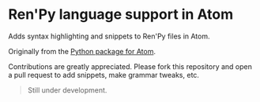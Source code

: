 # Ren'Py language support in Atom 

Adds syntax highlighting and snippets to Ren'Py files in Atom.

Originally from the [Python package for Atom](https://github.com/atom/language-python).

Contributions are greatly appreciated. Please fork this repository and open a
pull request to add snippets, make grammar tweaks, etc.

>Still under development.
